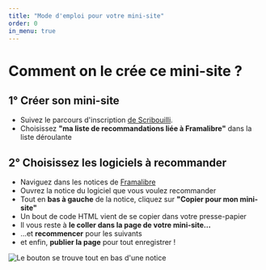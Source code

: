 ```yaml
---
title: "Mode d'emploi pour votre mini-site"
order: 0
in_menu: true
---
```

# Comment on le crée ce mini-site ?

## 1° Créer son mini-site
- Suivez le parcours d'inscription [de Scribouilli](https://atelier.scribouilli.org/).
- Choisissez **"ma liste de recommandations liée à Framalibre"** dans la liste déroulante

## 2° Choisissez les logiciels à recommander
- Naviguez dans les notices de [Framalibre](https://beta.framalibre.org)
- Ouvrez la notice du logiciel que vous voulez recommander
- Tout en **bas à gauche** de la notice, cliquez sur **"Copier pour mon mini-site"**
- Un bout de code HTML vient de se copier dans votre presse-papier
- Il vous reste à **le coller dans la page de votre mini-site…**
- …et **recommencer** pour les suivants 
- et enfin, **publier la page** pour tout enregistrer !


![Le bouton se trouve tout en bas d'une notice](https://beta.framalibre.org/images/capture_bouton_copier_minisite.png) 